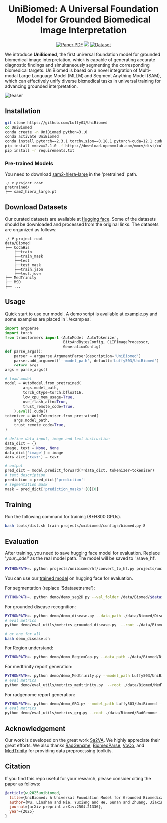 <div align="center">
<h1>UniBiomed: A Universal Foundation Model for Grounded Biomedical Image Interpretation</h1>

<a href="https://arxiv.org/abs/2504.21336"><img src='https://img.shields.io/badge/arXiv-Preprint-red' alt='Paper PDF'></a>
<a href='https://huggingface.co/Luffy503/UniBiomed'><img src='https://img.shields.io/badge/%F0%9F%A4%97%20Hugging%20Face-Models-blue'></a>
<a href='https://huggingface.co/datasets/Luffy503/UniBiomed'><img src='https://img.shields.io/badge/%F0%9F%A4%97%20Hugging%20Face-Dataset-green' alt='Dataset'></a>
</div>

We introduce **UniBiomed**, the first universal foundation model for grounded biomedical image interpretation, which is capable of generating accurate diagnostic findings and simultaneously segmenting the corresponding biomedical targets. UniBiomed is based on a novel integration of Multi-modal Large Language Model (MLLM) and Segment Anything Model (SAM), which can effectively unify diverse biomedical tasks in universal training for advancing grounded interpretation.

![teaser](assets/fig1.png)

[//]: # (## News)

[//]: # ()
[//]: # (- **2025-04-30:** Paper, code, models, and datasets are released.)

## Installation
```bash
git clone https://github.com/Luffy03/UniBiomed
cd UniBiomed
conda create -n UniBiomed python=3.10
conda activate UniBiomed
conda install pytorch==2.3.1 torchvision==0.18.1 pytorch-cuda=12.1 cuda -c pytorch  -c "nvidia/label/cuda-12.1.0" -c "nvidia/label/cuda-12.1.1"
pip install mmcv==2.1.0 -f https://download.openmmlab.com/mmcv/dist/cu121/torch2.3/index.html
pip install -r requirements.txt
```

### Pre-trained Models

You need to download [sam2-hiera-large](https://huggingface.co/facebook/sam2-hiera-large) in the 'pretrained' path.
```
./ # project root
pretrained/
├── sam2_hiera_large.pt
```

## Download Datasets

Our curated datasets are available at [Hugging face](https://huggingface.co/Luffy503/UniBiomed). Some of the datasets should be downloaded and processed from the original links. The datasets are organized as follows:
```
./ # project root
data/Biomed
├── CoCaHis
    ├──train
    ├──train_mask
    ├──test
    ├──test_mask
    ├──train.json
    ├──test.json
├── MedTrinity
├── MSD
├── ...
```

## Usage
Quick start to use our model. A demo script is available at [example.py](https://github.com/Luffy03/UniBiomed/blob/main/example.py) and some examples are placed in './examples'.
```python
import argparse
import torch
from transformers import (AutoModel, AutoTokenizer,
                          BitsAndBytesConfig, CLIPImageProcessor,
                          GenerationConfig)
def parse_args():
    parser = argparse.ArgumentParser(description='UniBiomed')
    parser.add_argument('--model_path', default='Luffy503/UniBiomed')
    return args
args = parse_args()

# load model
model = AutoModel.from_pretrained(
        args.model_path,
        torch_dtype=torch.bfloat16,
        low_cpu_mem_usage=True,
        use_flash_attn=True,
        trust_remote_code=True,
    ).eval().cuda()
tokenizer = AutoTokenizer.from_pretrained(
    args.model_path,
    trust_remote_code=True,
)

# define data input, image and text instruction
data_dict = {}
image, text = None, None
data_dict['image'] = image
data_dict['text'] = text

# output
pred_dict = model.predict_forward(**data_dict, tokenizer=tokenizer)
# text description
prediction = pred_dict['prediction']
# segmentation mask
mask = pred_dict['prediction_masks'][0][0]
```

## Training

Run the following command for training (8*H800 GPUs).
```bash
bash tools/dist.sh train projects/unibiomed/configs/biomed.py 8
```

## Evaluation

After training, you need to save hugging face model for evaluation. Replace '$your_model$' as the real model path. The model will be saved to './save_hf'.
```bash
PYTHONPATH=. python projects/unibiomed/hf/convert_to_hf.py projects/unibiomed/configs/biomed.py --pth-model ./work_dirs/biomed/$your_model$.pth --save-path ./save_hf
```

You can use our [trained model](https://huggingface.co/Luffy503/UniBiomed) on hugging face for evaluation.

For segmentation (replace '$datasetname'):
```bash
PYTHONPATH=. python demo/demo_seg2D.py --val_folder /data/Biomed/$datasetname --work-dir ./val_results/$datasetname --model_path Luffy503/UniBiomed
```

For grounded disease recognition:
```bash
PYTHONPATH=. python demo/demo_disease.py --data_path ./data/Biomed/Disease/$datasetname --model_path Luffy503/UniBiomed --save_dir ./val_results/Grounded_disease/$datasetname
# eval metrics
python demo/eval_utils/metrics_grounded_disease.py  --root ./data/Biomed/Disease/$datasetname --prediction_dir_path ./val_results/Grounded_disease/$datasetname

# or one for all
bash demo_disease.sh
```

For Region understand:
```bash
PYTHONPATH=. python demo/demo_RegionCap.py --data_path ./data/Biomed/Disease/$datasetname --model_path Luffy503/UniBiomed --save_dir ./val_results/region_understand/$datasetname
```

For medtrinity report generation:
```bash
PYTHONPATH=. python demo/demo_Medtrinity.py --model_path Luffy503/UniBiomed
# eval metrics
python demo/eval_utils/metrics_medtrinity.py  --root ./data/Biomed/MedTrinity --gt_json_path train.json --prediction_dir_path ./val_results/MedTrinity
```

For radgenome report generation:
```bash
PYTHONPATH=. python demo/demo_GRG.py --model_path Luffy503/UniBiomed --save_dir ./val_results/Grounded_Report_Generation/RadGenome
# eval metrics
python demo/eval_utils/metrics_grg.py --root ./data/Biomed/RadGenome --prediction_dir_path ./val_results/Grounded_Report_Generation/RadGenome
```

## Acknowledgement <a name="Acknowledgment"></a>

Our work is developed on the great work [Sa2VA](https://github.com/magic-research/Sa2VA). We highly appreciate their great efforts. We also thanks [RadGenome](https://huggingface.co/datasets/RadGenome/RadGenome-ChestCT), [BiomedParse](https://github.com/microsoft/BiomedParse), [VoCo](https://github.com/Luffy03/VoCo), and [MedTrinity](https://github.com/UCSC-VLAA/MedTrinity-25M) for providing data preprocessing toolkits.

## Citation

If you find this repo useful for your research, please consider citing the paper as follows:

```bibtex
@article{wu2025unibiomed,
  title={UniBiomed: A Universal Foundation Model for Grounded Biomedical Image Interpretation},
  author={Wu, Linshan and Nie, Yuxiang and He, Sunan and Zhuang, Jiaxin and Luo, Luyang and Mahboobani, Neeraj and Vardhanabhuti, Varut and Chan, Ronald Cheong Kin and Peng, Yifan and Rajpurkar, Pranav and Chen, Hao},
  journal={arXiv preprint arXiv:2504.21336},
  year={2025}
}
```

